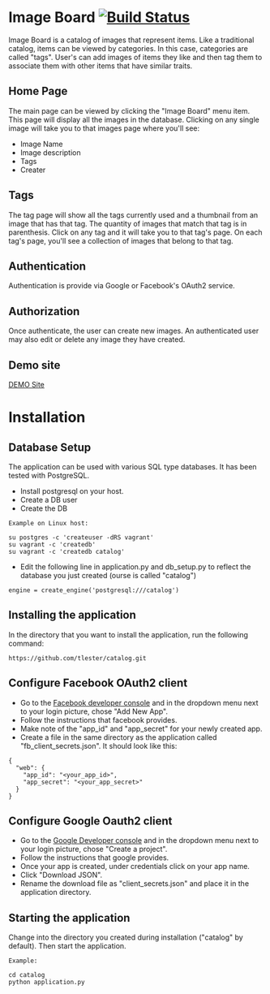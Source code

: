 # Image Board [![Build Status](https://travis-ci.org/tlester/catalog.svg?branch=master)](https://travis-ci.org/tlester/catalog)

Image Board is a catalog of images that represent items.   Like a traditional
catalog, items can be viewed by categories.  In this case, categories are
called "tags".  User's can add images of items they like and then tag them
to associate them with other items that have similar traits.

## Home Page
The main page can be viewed by clicking the "Image Board" menu item.  This
page will display all the images in the database. Clicking on any single
image will take you to that images page where you'll see:
- Image Name
- Image description
- Tags
- Creater

## Tags
The tag page will show all the tags currently used and a thumbnail from an
image that has that tag.  The quantity of images that match that tag is in
parenthesis.  Click on any tag and it will take you to that tag's page.  On
each tag's page, you'll see a collection of images that belong to that tag.

## Authentication
Authentication is provide via Google or Facebook's OAuth2 service.

## Authorization
Once authenticate, the user can create new images.  An authenticated user
may also edit or delete any image they have created.

## Demo site
[DEMO Site](http://ec2-54-213-215-230.us-west-2.compute.amazonaws.com:5000/)


# Installation

## Database Setup

The application can be used with various SQL type databases.  It has been
tested with PostgreSQL.

- Install postgresql on your host.
- Create a DB user
- Create the DB

```
Example on Linux host:

su postgres -c 'createuser -dRS vagrant'
su vagrant -c 'createdb'
su vagrant -c 'createdb catalog'
```

- Edit the following line in application.py and db_setup.py to reflect the database you just created (ourse is called "catalog")

```
engine = create_engine('postgresql:///catalog')
```

## Installing the application

In the directory that you want to install the application, run the following command:

```
https://github.com/tlester/catalog.git
```

## Configure Facebook OAuth2 client

- Go to the [Facebook developer console](https://developers.facebook.com/) and in the dropdown menu next to your login picture, chose "Add New App".
- Follow the instructions that facebook provides.
- Make note of the "app_id" and "app_secret" for your newly created app.
- Create a file in the same directory as the application called "fb_client_secrets.json".  It should look like this:

```
{
  "web": {
    "app_id": "<your_app_id>",
    "app_secret": "<your_app_secret>"
  }
}
```

## Configure Google Oauth2 client

- Go to the [Google Developer console](https://console.developers.google.com/) and in the dropdown menu next to your login picture, chose "Create a project".
- Follow the instructions that google provides.
- Once your app is created, under credentials click on your app name.
- Click "Download JSON".
- Rename the download file as "client_secrets.json" and place it in the application directory.

## Starting the application

Change into the directory you created during installation ("catalog" by default).  Then start the application.


```
Example:

cd catalog
python application.py
```

